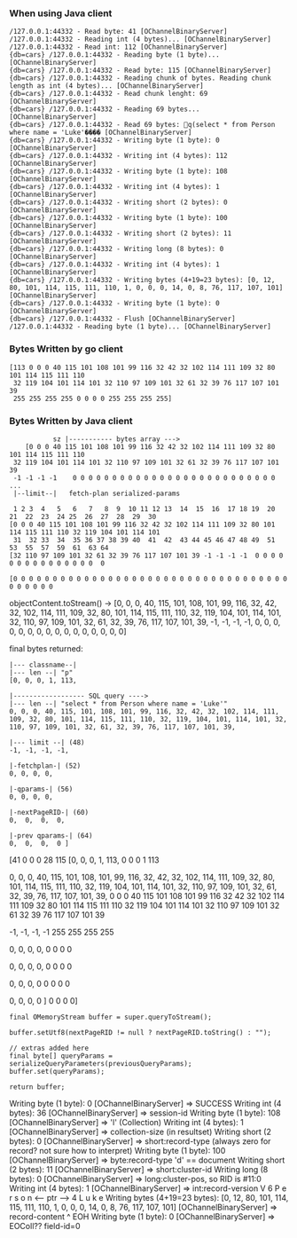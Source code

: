 ### When using Java client

    /127.0.0.1:44332 - Read byte: 41 [OChannelBinaryServer]
    /127.0.0.1:44332 - Reading int (4 bytes)... [OChannelBinaryServer]
    /127.0.0.1:44332 - Read int: 112 [OChannelBinaryServer]
    {db=cars} /127.0.0.1:44332 - Reading byte (1 byte)... [OChannelBinaryServer]
    {db=cars} /127.0.0.1:44332 - Read byte: 115 [OChannelBinaryServer]
    {db=cars} /127.0.0.1:44332 - Reading chunk of bytes. Reading chunk length as int (4 bytes)... [OChannelBinaryServer]
    {db=cars} /127.0.0.1:44332 - Read chunk lenght: 69 [OChannelBinaryServer]
    {db=cars} /127.0.0.1:44332 - Reading 69 bytes... [OChannelBinaryServer]
    {db=cars} /127.0.0.1:44332 - Read 69 bytes: q(select * from Person where name = 'Luke'���� [OChannelBinaryServer]
    {db=cars} /127.0.0.1:44332 - Writing byte (1 byte): 0 [OChannelBinaryServer]
    {db=cars} /127.0.0.1:44332 - Writing int (4 bytes): 112 [OChannelBinaryServer]
    {db=cars} /127.0.0.1:44332 - Writing byte (1 byte): 108 [OChannelBinaryServer]
    {db=cars} /127.0.0.1:44332 - Writing int (4 bytes): 1 [OChannelBinaryServer]
    {db=cars} /127.0.0.1:44332 - Writing short (2 bytes): 0 [OChannelBinaryServer]
    {db=cars} /127.0.0.1:44332 - Writing byte (1 byte): 100 [OChannelBinaryServer]
    {db=cars} /127.0.0.1:44332 - Writing short (2 bytes): 11 [OChannelBinaryServer]
    {db=cars} /127.0.0.1:44332 - Writing long (8 bytes): 0 [OChannelBinaryServer]
    {db=cars} /127.0.0.1:44332 - Writing int (4 bytes): 1 [OChannelBinaryServer]
    {db=cars} /127.0.0.1:44332 - Writing bytes (4+19=23 bytes): [0, 12, 80, 101, 114, 115, 111, 110, 1, 0, 0, 0, 14, 0, 8, 76, 117, 107, 101] [OChannelBinaryServer]
    {db=cars} /127.0.0.1:44332 - Writing byte (1 byte): 0 [OChannelBinaryServer]
    {db=cars} /127.0.0.1:44332 - Flush [OChannelBinaryServer]
    /127.0.0.1:44332 - Reading byte (1 byte)... [OChannelBinaryServer]




### Bytes Written by go client
                                                    
    [113 0 0 0 40 115 101 108 101 99 116 32 42 32 102 114 111 109 32 80 101 114 115 111 110
     32 119 104 101 114 101 32 110 97 109 101 32 61 32 39 76 117 107 101 39 
     255 255 255 255 0 0 0 0 255 255 255 255]

### Bytes Written by Java client

               sz |----------- bytes array --->
        [0 0 0 40 115 101 108 101 99 116 32 42 32 102 114 111 109 32 80 101 114 115 111 110 
     32 119 104 101 114 101 32 110 97 109 101 32 61 32 39 76 117 107 101 39 
     -1 -1 -1 -1    0 0 0 0 0 0 0 0 0 0 0 0 0 0 0 0 0 0 0 0 0 0 0 0 0 0 ...
     |--limit--|   fetch-plan serialized-params
                                                    
     1 2 3  4   5   6   7   8  9  10 11 12 13  14  15  16  17 18 19  20  21  22  23  24 25  26  27  28  29  30
    [0 0 0 40 115 101 108 101 99 116 32 42 32 102 114 111 109 32 80 101 114 115 111 110 32 119 104 101 114 101
     31  32 33  34  35 36 37 38 39 40  41  42  43 44 45 46 47 48 49  51  53  55  57  59  61  63 64
    [32 110 97 109 101 32 61 32 39 76 117 107 101 39 -1 -1 -1 -1  0 0 0 0 0 0 0 0 0 0 0 0 0 0 0  0
    
    [0 0 0 0 0 0 0 0 0 0 0 0 0 0 0 0 0 0 0 0 0 0 0 0 0 0 0 0 0 0 0 0 0 0 0 0 0 0 0 0 0
                                                    

objectContent.toStream() ->
[0, 0, 0, 40, 115, 101, 108, 101, 99, 116, 32, 42, 32, 102, 114, 111, 109, 32, 80, 101, 114, 115, 111, 110, 32, 119, 104, 101, 114, 101, 32, 110, 97, 109, 101, 32, 61, 32, 39, 76, 117, 107, 101, 39, -1, -1, -1, -1, 0, 0, 0, 0, 0, 0, 0, 0, 0, 0, 0, 0, 0, 0, 0, 0]    
    
final bytes returned:

    |--- classname--|
    |--- len --| "p"
    [0, 0, 0, 1, 113, 

    |------------------ SQL query ----> 
    |--- len --| "select * from Person where name = 'Luke'"
    0, 0, 0, 40, 115, 101, 108, 101, 99, 116, 32, 42, 32, 102, 114, 111, 109, 32, 80, 101, 114, 115, 111, 110, 32, 119, 104, 101, 114, 101, 32, 110, 97, 109, 101, 32, 61, 32, 39, 76, 117, 107, 101, 39,
    
    |--- limit --| (48)
    -1, -1, -1, -1, 
    
    |-fetchplan-| (52)   
    0, 0, 0, 0,     
    
    |-qparams-| (56)
    0, 0, 0, 0,   
    
    |-nextPageRID-| (60)
    0,  0,  0,  0,

    |-prev qparams-| (64)
    0,  0,  0,  0 ]
    
    
[41 0 0 0 28 115 
[0, 0, 0, 1, 113, 
 0  0  0  1  113 
 
0, 0, 0, 40, 115, 101, 108, 101, 99, 116, 32, 42, 32, 102, 114, 111, 109, 32, 80, 101, 114, 115, 111, 110, 32, 119, 104, 101, 114, 101, 32, 110, 97, 109, 101, 32, 61, 32, 39, 76, 117, 107, 101, 39, 
0  0  0  40  115  101  108  101  99  116  32  42  32  102  114  111  109  32  80  101  114  115  111  110  32  119  104  101  114  101  32  110  97  109  101  32  61  32  39  76  117  107  101  39

-1, -1, -1, -1
255 255 255 255

0, 0, 0, 0,
0  0  0  0 

0, 0, 0, 0,
0  0  0  0 

0, 0, 0, 0
0  0  0  0 

0, 0, 0, 0 ]
0  0  0  0]    
    
    
    
    
    final OMemoryStream buffer = super.queryToStream();

    buffer.setUtf8(nextPageRID != null ? nextPageRID.toString() : "");

    // extras added here
    final byte[] queryParams = serializeQueryParameters(previousQueryParams);
    buffer.set(queryParams);

    return buffer;






Writing byte (1 byte): 0 [OChannelBinaryServer]    => SUCCESS
Writing int (4 bytes): 36 [OChannelBinaryServer]   => session-id
Writing byte (1 byte): 108 [OChannelBinaryServer]  => 'l' (Collection)
Writing int (4 bytes): 1 [OChannelBinaryServer]    => collection-size (in resultset)
Writing short (2 bytes): 0 [OChannelBinaryServer]  => short:record-type (always zero for record? not sure how to interpret)
Writing byte (1 byte): 100 [OChannelBinaryServer]  => byte:record-type 'd' == document
Writing short (2 bytes): 11 [OChannelBinaryServer] => short:cluster-id
Writing long (8 bytes): 0 [OChannelBinaryServer]   => long:cluster-pos, so RID is #11:0
Writing int (4 bytes): 1 [OChannelBinaryServer]    => int:record-version
                                V   6   P    e    r    s    o    n     <-- ptr -->     4   L   u    k    e
Writing bytes (4+19=23 bytes): [0, 12, 80, 101, 114, 115, 111, 110, 1, 0, 0, 0, 14, 0, 8, 76, 117, 107, 101] [OChannelBinaryServer]  => record-content                                            ^              EOH
Writing byte (1 byte): 0 [OChannelBinaryServer] => EOColl??         field-id=0
